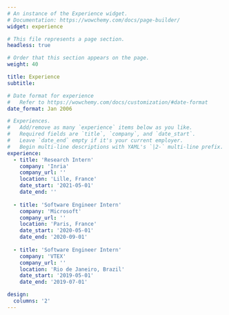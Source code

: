 ```yaml
---
# An instance of the Experience widget.
# Documentation: https://wowchemy.com/docs/page-builder/
widget: experience

# This file represents a page section.
headless: true

# Order that this section appears on the page.
weight: 40

title: Experience
subtitle:

# Date format for experience
#   Refer to https://wowchemy.com/docs/customization/#date-format
date_format: Jan 2006

# Experiences.
#   Add/remove as many `experience` items below as you like.
#   Required fields are `title`, `company`, and `date_start`.
#   Leave `date_end` empty if it's your current employer.
#   Begin multi-line descriptions with YAML's `|2-` multi-line prefix.
experience:
  - title: 'Research Intern'
    company: 'Inria'
    company_url: ''
    location: 'Lille, France'
    date_start: '2021-05-01'
    date_end: ''
        
  - title: 'Software Engineer Intern'
    company: 'Microsoft'
    company_url: ''
    location: 'Paris, France'
    date_start: '2020-05-01'
    date_end: '2020-09-01'
    
  - title: 'Software Engineer Intern'
    company: 'VTEX'
    company_url: ''
    location: 'Rio de Janeiro, Brazil'
    date_start: '2019-05-01'
    date_end: '2019-07-01'

design:
  columns: '2'
---
```

